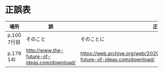 # 正誤表

場所|誤|正
--|--|--
p.100 7行目|そのこと|そのことに
p.179 14)|http://www.the-future-of-ideas.com/download/|https://web.archive.org/web/20200619031932/http://www.the-future-of-ideas.com/download/
